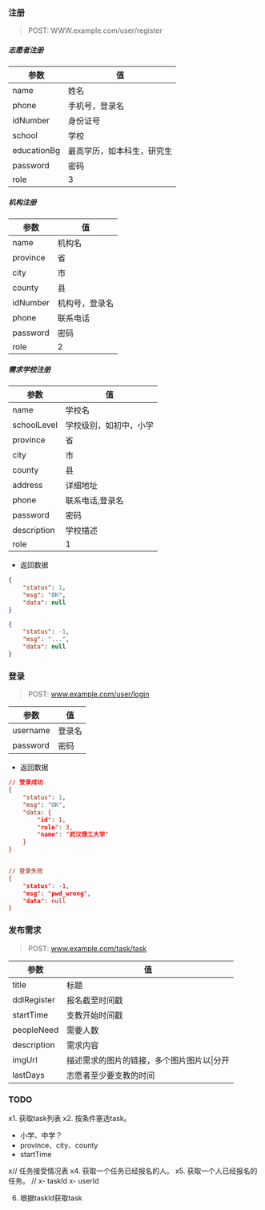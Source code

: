 ### 注册
> POST: WWW.example.com/user/register

##### 志愿者注册

| 参数 		| 值 	|
| ----------- | ------ |
| name		  | 姓名   | 
| phone		  | 手机号，登录名 |
| idNumber    | 身份证号 |
| school      | 学校   |
| educationBg | 最高学历，如本科生，研究生 |
| password    | 密码 |
| role		  | 3    |
##### 机构注册

| 参数	| 值 |
| ------ | ------- |
| name    | 机构名 |
| province | 省  |
| city     | 市  |
| county   | 县  | 
| idNumber | 机构号，登录名 |
| phone    | 联系电话 |
| password | 密码 |
| role 	| 2 |

##### 需求学校注册
| 参数 | 值 |
| ---- | --- |
| name | 学校名 |
| schoolLevel | 学校级别，如初中，小学 |
| province | 省  |
| city     | 市  |
| county   | 县  | 
| address | 详细地址 |
| phone    | 联系电话,登录名 |
| password | 密码 |
| description | 学校描述 |
| role | 1 | 

- 返回数据

``` json
{
	"status": 1,
    "msg": "OK",
    "data": null
}

{
	"status": -1,
    "msg": "...",
    "data": null
}

```
### 登录
> POST: www.example.com/user/login

| 参数 | 值 |
| --- | --- |
| username | 登录名 |
| password | 密码 |

- 返回数据

``` json
// 登录成功
{
	"status": 1,
    "msg": "OK",
    "data: {
    	"id": 1,
        "role": 3,
        "name": "武汉理工大学"
    }
}


// 登录失败
{
	"status": -1,
    "msg": "pwd_wrong",
    "data": null
}


```


### 发布需求
>POST: www.example.com/task/task

| 参数 | 值 |
| --- | --- |
| title | 标题 |
| ddlRegister | 报名截至时间戳 |
| startTime | 支教开始时间戳 | 
| peopleNeed | 需要人数 |
| description | 需求内容 |
| imgUrl | 描述需求的图片的链接，多个图片图片以&#124;分开 |
| lastDays | 志愿者至少要支教的时间 |

### TODO

x1. 获取task列表
x2. 按条件塞选task。
  - 小学、中学？
  - province、city、county
  - startTime 

x// 任务接受情况表
x4. 获取一个任务已经报名的人。
x5. 获取一个人已经报名的任务。
// 
 x- taskId
 x- userId


6. 根据taskId获取task
